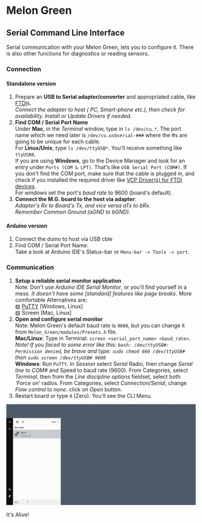 # Melon Green
## Serial Command Line Interface
Serial communication with your Melon Green, lets you to configure it. There is also other functions for diagnostics or reading sensors.

### Connection
#### Standalone version
1.  Prepare an **USB to Serial adapter/converter** and appropriated cable, like [FTDI](http://www.ftdichip.com/Products/Cables/USBTTLSerial.htm)s.  
*Connect the adapter to host ( PC, Smart-phone etc.), then check for availability.*
*Install or Update Drivers if needed.*
2.  **Find COM / Serial Port Name**  
   Under **Mac**, in the *Terminal* window, type in `ls /dev/cu.*`. The port name which we need later is `/dev/cu.usbserial-###` where the #s are going to be unique for each cable.  
   For **Linux/Unix**, type `ls /dev/ttyUSB*`. You'll receive something like `ttyUSB0`.  
   If you are using **Windows**, go to the Device Manager and look for an entry under `Ports (COM & LPT)`. That's like `USB Serial Port (COM#)`. If you don't find the COM port, make sure that the cable is plugged in, and check if you installed the required driver like [VCP Driver(s) for FTDI devices](http://www.ftdichip.com/Drivers/VCP.htm).  
   For windows set the port's *baud rate* to 9600 (board's default).
3.  **Connect the M.G. board to the host via adapter**:  
   *Adapter's Rx to Board's Tx, and vice versa aTx to bRx.*  
   *Remember Common Ground (aGND to bGND).*  

#### Arduino version
1.  Connect the duino to host via USB cble  
2.  Find COM / Serial Port Name:  
   Take a look at Arduino IDE's Status-bar or `Menu-bar -> Tools -> port`.

### Communication
1.  **Setup a reliable serial monitor application**  
   Note: Don't use *Arduino IDE Serial Monitor*, or you'll find yourself in a mess. *It doesn't have some \[standard] features like page breaks*. More comfortable Alternatives are:  
  ▧ [PuTTY](http://www.putty.org/) \[Windows, Linux]  
  ▧ Screen \[Mac, Linux]  
2.  **Open and configure serial monitor**  
   Note: Melon Green's default baud rate is `9600`, but you can change it from `Melon_Green/modules/Presets.h` file.  
   **Mac/Linux**: Type in Terminal: `screen <serial_port_name> <baud_rate>`.  
   *Note! If you faced to some error like this: `bash: /dev/ttyUSB#: Permission denied`, be brave and type: `sudo chmod 666 /dev/ttyUSB#` then `sudo screen /dev/ttyUSB# 9600
   `*  
   **Windows**: Run `PuTTY`. In *Session* select *Serial* Radio, then change *Serial line* to *COM#* and Speed to baud rate (9600). From Categories, select *Terminal*, then from the *Line discipline options* fieldset, select both *'Force on'* radios. From Categories, select *Connection/Serial*, change *Flow control* to *none*. click on *Open* button.    
3.  Restart board or type ``0`` (Zero). You'll see the CLI Menu.

![Serial Communication in Action](3_Serial_Command_Line_Interface/Serial_Communication_PuTTY.gif)  

It's Alive!
